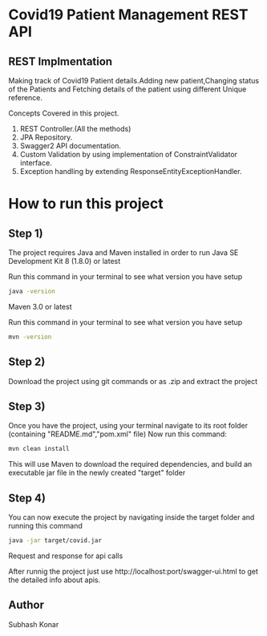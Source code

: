 # Covid19 Patient Management REST API

## REST Implmentation

Making track of Covid19 Patient details.Adding new patient,Changing status of the Patients and Fetching details of the patient using different Unique reference.


Concepts Covered in this project.
1. REST Controller.(All the methods)
2. JPA Repository.
3. Swagger2 API documentation.
4. Custom Validation by using implementation of ConstraintValidator interface.
5. Exception handling by extending ResponseEntityExceptionHandler.



# How to run this project
## Step 1)
The project requires Java and Maven installed in order to run
Java SE Development Kit 8 (1.8.0) or latest

Run this command in your terminal to see what version you have setup
```bash
java -version
```

Maven 3.0 or latest

Run this command in your terminal to see what version you have setup
```bash
mvn -version
```

## Step 2)
Download the project using git commands or as .zip and extract the project

## Step 3)

Once you have the project, using your terminal navigate to its root folder (containing "README.md","pom.xml" file)
Now run this command: 
```bash
mvn clean install
```
This will use Maven to download the required dependencies, and build an executable jar file in the newly created "target" folder

## Step 4)

You can now execute the project by navigating inside the target folder and running this command

```bash
java -jar target/covid.jar
```

Request and response for api calls

After runnig the project just use http://localhost:port/swagger-ui.html to get the detailed info about apis.

## Author
Subhash Konar


